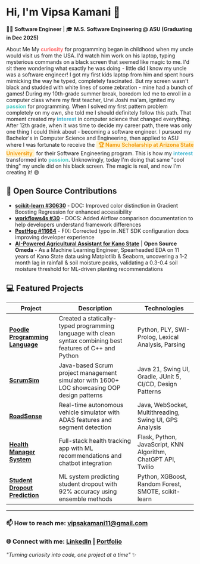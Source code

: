 # Hi, I'm Vipsa Kamani 👋

🧑‍💻 **Software Engineer** | 🎓 **M.S. Software Engineering @ ASU (Graduating in Dec 2025)** 

About Me
My <span style="color: #ff6b6b; font-weight: bold;">curiosity</span> for programming began in childhood when my uncle would visit us from the USA. I'd watch him work on his laptop, typing mysterious commands on a black screen that seemed like magic to me. I'd sit there wondering what exactly he was doing - little did I know my uncle was a software engineer! I got my first kids laptop from him and spent hours mimicking the way he typed, completely fascinated. But my screen wasn't black and studded with white lines of some zebration - mine had a bunch of games!
During my 10th-grade summer break, boredom led me to enroll in a computer class where my first teacher, Urvi Joshi ma'am, ignited my <span style="color: #4ecdc4; font-weight: bold;">passion</span> for programming. When I solved my first pattern problem completely on my own, she told me I should definitely follow this path. That moment created my <span style="color: #45b7d1; font-weight: bold;">interest</span> in computer science that changed everything.
After 12th grade, when it was time to decide my career path, there was only one thing I could think about - becoming a software engineer. I pursued my Bachelor's in Computer Science and Engineering, then applied to ASU where I was fortunate to receive the <span style="color: #f39c12; font-weight: bold; background-color: #fff3cd; padding: 2px 6px; border-radius: 4px;">🏆 Namu Scholarship at Arizona State University</span> for their Software Engineering program. This is how my <span style="color: #45b7d1; font-weight: bold;">interest</span> transformed into <span style="color: #4ecdc4; font-weight: bold;">passion</span>.
Unknowingly, today I'm doing that same "cool thing" my uncle did on his black screen. The magic is real, and now I'm creating it! 😄

## 🌟 Open Source Contributions

* **[scikit-learn #30630](https://github.com/scikit-learn/scikit-learn/commit/e520b8bf5b2629c376f264b61d6798c43e91ea6c)** - DOC: Improved color distinction in Gradient Boosting Regression for enhanced accessibility
* **[workflows4s #30](https://github.com/business4s/workflows4s/pull/30)** - DOCS: Added Airflow comparison documentation to help developers understand framework differences  
* **[PostHog #11664](https://github.com/PostHog/posthog.com/pull/11664)** - FIX: Corrected typo in .NET SDK configuration docs improving developer experience
* **[AI-Powered Agricultural Assistant for Kano State](https://www.omdena.com/chapter-challenges/smart-farming-using-ai-for-sustainable-agriculture-in-kano-state-nigeria)** | **Open Source Omeda** - As a Machine Learning Engineer, Spearheaded EDA on 11 years of Kano State data using Matplotlib & Seaborn, uncovering a 1-2 month lag in rainfall & soil moisture peaks, validating a 0.3-0.4 soil moisture threshold for ML-driven planting recommendations

## 💻 Featured Projects

| Project | Description | Technologies |
|---------|-------------|-------------|
| **[Poodle Programming Language](https://github.com/vive12345/Poodle-The-Programming-Language-)** | Created a statically-typed programming language with clean syntax combining best features of C++ and Python | Python, PLY, SWI-Prolog, Lexical Analysis, Parsing |
| **[ScrumSim](https://github.com/vive12345/Scrum-Simulator-Project)** | Java-based Scrum project management simulator with 1600+ LOC showcasing OOP design patterns | Java 21, Swing UI, Gradle, JUnit 5, CI/CD, Design Patterns |
| **[RoadSense](https://github.com/vive12345/RoadSense)** | Real-time autonomous vehicle simulator with ADAS features and segment detection | Java, WebSocket, Multithreading, Swing UI, GPS Analysis |
| **[Health Manager System](https://github.com/vive12345/Health-Manager-system)** | Full-stack health tracking app with ML recommendations and chatbot integration | Flask, Python, JavaScript, KNN Algorithm, ChatGPT API, Twilio |
| **[Student Dropout Prediction](https://github.com/vive12345/Predicting-Student-Dropout-and-Academic-Success-)** | ML system predicting student dropout with 92% accuracy using ensemble methods | Python, XGBoost, Random Forest, SMOTE, scikit-learn |

---

### 📫 How to reach me: **vipsakamani11@gmail.com**
### 🌐 Connect with me: **[LinkedIn](https://linkedin.com/in/vipsa-kamani)** | **[Portfolio](https://github.com/vive12345)**

*"Turning curiosity into code, one project at a time"* ✨
